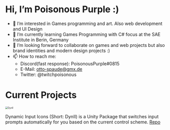 # Hi, I’m Poisonous Purple :)

- 👀 I’m interested in Games programming and art. Also web development and UI Design
- 🌱 I’m currently learning Games Programming with C# focus at the SAE Institute in Berin, Germany
- 💞️ I’m looking forward to collaborate on games and web projects but also brand identities and modern design projects :)
- 📫 How to reach me:
  - Discord(fast response): PoisonousPurple#0815
  - E-Mail: otto-spaude@gmx.de
  - Twitter: @twitchpoisonous

# Current Projects

<img src="https://otto-spaude.me/gh-media/dynii_banner_02.png" alt="DynII" style="zoom:50%;" />

Dynamic Input Icons (Short: DynII) is a Unity Package that switches input prompts automatically for you based on the current control scheme. [Repo](https://github.com/P0isonousPurple/DynII)

<!-- 
<img src="https://otto-spaude.me/gh-media/sae-le-gh.png" alt="SAE Events" style="zoom:50%;" />

<img src="https://otto-spaude.me/gh-media/chiefs-gh.png" alt="SAE Events" style="zoom:50%;" />

-->
